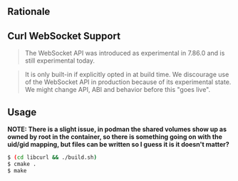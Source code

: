 ## Rationale


## Curl WebSocket Support

> The WebSocket API was introduced as experimental in 7.86.0 and is still experimental today.

> It is only built-in if explicitly opted in at build time. We discourage use of the WebSocket API in production because of its experimental state. We might change API, ABI and behavior before this "goes live". 


## Usage

**NOTE: There is a slight issue, in podman the shared volumes show up as owned by root in the container, so there is something going on with the uid/gid mapping, but files can be written so I guess it is it doesn't matter?**

```bash
$ (cd libcurl && ./build.sh)
$ cmake .
$ make
```
